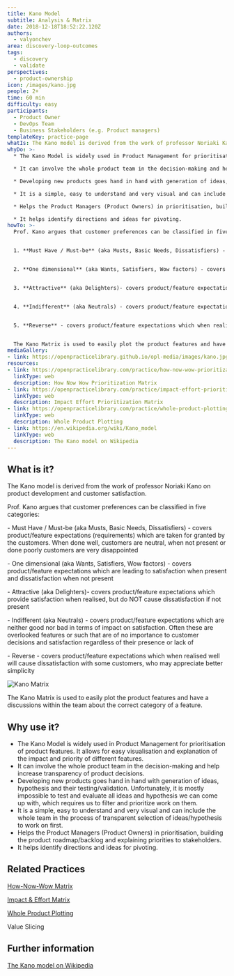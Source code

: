 ```yaml
---
title: Kano Model
subtitle: Analysis & Matrix
date: 2018-12-18T18:52:22.120Z
authors:
  - valyonchev
area: discovery-loop-outcomes
tags:
  - discovery
  - validate
perspectives:
  - product-ownership
icon: /images/kano.jpg
people: 2+
time: 60 min
difficulty: easy
participants:
  - Product Owner
  - DevOps Team
  - Business Stakeholders (e.g. Product managers)
templateKey: practice-page
whatIs: The Kano model is derived from the work of professor Noriaki Kano on product development and customer satisfaction.
whyDo: >-
  * The Kano Model is widely used in Product Management for prioritisation of product features. It allows for easy visualisation and explanation of the impact and priority of different features.

  * It can involve the whole product team in the decision-making and help increase transparency of product decisions.

  * Developing new products goes hand in hand with generation of ideas, hypothesis and their testing/validation. Unfortunately, it is mostly impossible to test and evaluate all ideas and hypothesis we can come up with, which requires us to filter and prioritize work on them.

  * It is a simple, easy to understand and very visual and can include the whole team in the process of transparent selection of ideas/hypothesis to work on first.

  * Helps the Product Managers (Product Owners) in prioritisation, building the product roadmap/backlog and explaining priorities to stakeholders.

  * It helps identify directions and ideas for pivoting.
howTo: >-
  Prof. Kano argues that customer preferences can be classified in five categories:


  1. **Must Have / Must-be** (aka Musts, Basic Needs, Dissatisfiers) - covers product/feature expectations (requirements) which are taken for granted by the customers. When done well, customers are neutral, when not present or done poorly customers are very disappointed


  2. **One dimensional** (aka Wants, Satisfiers, Wow factors) - covers product/feature expectations which are leading to satisfaction when present and dissatisfaction when not present


  3. **Attractive** (aka Delighters)- covers product/feature expectations which provide satisfaction when realised, but do NOT cause dissatisfaction if not present


  4. **Indifferent** (aka Neutrals) - covers product/feature expectations which are neither good nor bad in terms of impact on satisfaction. Often these are overlooked features or such that are of no importance to customer decisions and satisfaction regardless of their presence or lack of


  5. **Reverse** - covers product/feature expectations which when realised well will cause dissatisfaction with some customers, who may appreciate better simplicity


  The Kano Matrix is used to easily plot the product features and have a discussions within the team about the correct category of a feature.
mediaGallery:
- link: https://openpracticelibrary.github.io/opl-media/images/kano.jpg
resources:
- link: https://openpracticelibrary.com/practice/how-now-wow-prioritization-matrix/
  linkType: web
  description: How Now Wow Prioritization Matrix
- link: https://openpracticelibrary.com/practice/impact-effort-prioritization-matrix/
  linkType: web
  description: Impact Effort Prioritization Matrix
- link: https://openpracticelibrary.com/practice/whole-product-plotting/
  linkType: web
  description: Whole Product Plotting
- link: https://en.wikipedia.org/wiki/Kano_model
  linkType: web
  description: The Kano model on Wikipedia
---
```

## What is it?

The Kano model is derived from the work of professor Noriaki Kano on product development and customer satisfaction.

Prof. Kano argues that customer preferences can be classified in five categories:

\- Must Have / Must-be (aka Musts, Basic Needs, Dissatisfiers) - covers product/feature expectations (requirements) which are taken for granted by the customers. When done well, customers are neutral, when not present or done poorly customers are very disappointed

\- One dimensional (aka Wants, Satisfiers, Wow factors) - covers product/feature expectations which are leading to satisfaction when present and dissatisfaction when not present

\- Attractive (aka Delighters)- covers product/feature expectations which provide satisfaction when realised, but do NOT cause dissatisfaction if not present

\- Indifferent (aka Neutrals) - covers product/feature expectations which are neither good nor bad in terms of impact on satisfaction. Often these are overlooked features or such that are of no importance to customer decisions and satisfaction regardless of their presence or lack of

\- Reverse - covers product/feature expectations which when realised well will cause dissatisfaction with some customers, who may appreciate better simplicity

![Kano Matrix](/images/kano.jpg "Kano Matrix")

The Kano Matrix is used to easily plot the product features and have a discussions within the team about the correct category of a feature.



## Why use it?

* The Kano Model is widely used in Product Management for prioritisation of product features. It allows for easy visualisation and explanation of the impact and priority of different features.
* It can involve the whole product team in the decision-making and help increase transparency of product decisions.
* Developing new products goes hand in hand with generation of ideas, hypothesis and their testing/validation. Unfortunately, it is mostly impossible to test and evaluate all ideas and hypothesis we can come up with, which requires us to filter and prioritize work on them.
* It is a simple, easy to understand and very visual and can include the whole team in the process of transparent selection of ideas/hypothesis to work on first.
* Helps the Product Managers (Product Owners) in prioritisation, building the product roadmap/backlog and explaining priorities to stakeholders.
* It helps identify directions and ideas for pivoting.



## Related Practices

[How-Now-Wow Matrix](https://openpracticelibrary.com/practice/how-now-wow-prioritization-matrix/)

[Impact & Effort Matrix](https://openpracticelibrary.com/practice/impact-effort-prioritization-matrix/)

[Whole Product Plotting](https://openpracticelibrary.com/practice/whole-product-plotting/)

Value Slicing



## Further information

[The Kano model on Wikipedia](https://en.wikipedia.org/wiki/Kano_model)
